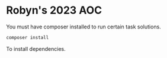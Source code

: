 # Robyn's 2023 AOC

You must have composer installed to run certain task solutions.

```bash
composer install
```

To install dependencies.